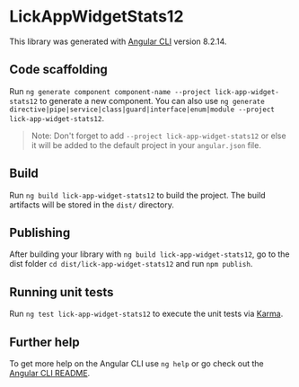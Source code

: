# LickAppWidgetStats12

This library was generated with [Angular CLI](https://github.com/angular/angular-cli) version 8.2.14.

## Code scaffolding

Run `ng generate component component-name --project lick-app-widget-stats12` to generate a new component. You can also use `ng generate directive|pipe|service|class|guard|interface|enum|module --project lick-app-widget-stats12`.
> Note: Don't forget to add `--project lick-app-widget-stats12` or else it will be added to the default project in your `angular.json` file. 

## Build

Run `ng build lick-app-widget-stats12` to build the project. The build artifacts will be stored in the `dist/` directory.

## Publishing

After building your library with `ng build lick-app-widget-stats12`, go to the dist folder `cd dist/lick-app-widget-stats12` and run `npm publish`.

## Running unit tests

Run `ng test lick-app-widget-stats12` to execute the unit tests via [Karma](https://karma-runner.github.io).

## Further help

To get more help on the Angular CLI use `ng help` or go check out the [Angular CLI README](https://github.com/angular/angular-cli/blob/master/README.md).
